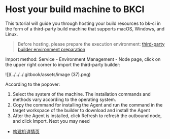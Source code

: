 # Host your build machine to BKCI

This tutorial will guide you through hosting your build resources to bk-ci in the form of a third-party build machine that supports macOS, Windows, and Linux.

> Before hosting, please prepare the execution environment: [third-party builder environment preparation](javascript:void%280%29)

Import method: Service - Environment Management - Node page, click on the upper right corner to import the third-party builder:

![](../../../.gitbook/assets/image (37).png)

According to the popover:

1. Select the system of the machine. The installation commands and methods vary according to the operating system.
2. Copy the command for installing the Agent and run the command in the target workspace of the builder to download and install the Agent
3. After the Agent is installed, click Refresh to refresh the outbound node, and click Import.
   Next you may need

* [构建机详情页](../agent-detail.md)

